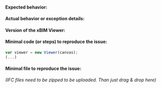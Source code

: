 #### Expected behavior:


#### Actual behavior or exception details:


#### Version of the xBIM Viewer:


#### Minimal code (or steps) to reproduce the issue:
```js
var viewer = new Viewer(canvas);
(...)
```

#### Minimal file to reproduce the issue:
*(IFC files need to be zipped to be uploaded. Than just drag & drop here)*
